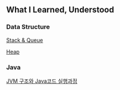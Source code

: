 ## What I Learned, Understood


### Data Structure
[Stack & Queue](https://github.com/jinkshower/learned/blob/main/DataStructure/StackAndQueue.md)  

[Heap](https://github.com/jinkshower/learned/blob/main/DataStructure/Heap.md)

### Java
[JVM 구조와 Java코드 실행과정](https://jinkshower.github.io/java_bytecode/)
